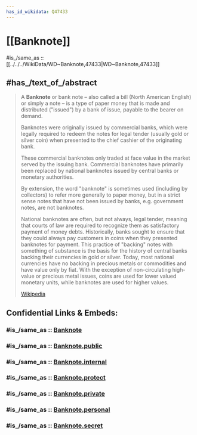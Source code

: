 ```yaml
---
has_id_wikidata: Q47433
---
```


# [[Banknote]] 

#is_/same_as :: [[../../../WikiData/WD~Banknote,47433|WD~Banknote,47433]] 

## #has_/text_of_/abstract 

> A **Banknote** or bank note – also called a bill (North American English) or simply a note – 
> is a type of paper money that is made and distributed ("issued") by a bank of issue, 
> payable to the bearer on demand. 
> 
> Banknotes were originally issued by commercial banks, 
> which were legally required to redeem the notes for legal tender (usually gold or silver coin) 
> when presented to the chief cashier of the originating bank. 
> 
> These commercial banknotes only traded at face value in the market served by the issuing bank. 
> Commercial banknotes have primarily been 
> replaced by national banknotes issued by central banks or monetary authorities. 
>
> By extension, the word "banknote" is sometimes used (including by collectors) 
> to refer more generally to paper money, 
> but in a strict sense notes that have not been issued by banks, 
> e.g. government notes, are not banknotes.
>
> National banknotes are often, but not always, legal tender, meaning that courts of law are required to recognize them as satisfactory payment of money debts. Historically, banks sought to ensure that they could always pay customers in coins when they presented banknotes for payment. This practice of "backing" notes with something of substance is the basis for the history of central banks backing their currencies in gold or silver. Today, most national currencies have no backing in precious metals or commodities and have value only by fiat. With the exception of non-circulating high-value or precious metal issues, coins are used for lower valued monetary units, while banknotes are used for higher values.
>
> [Wikipedia](https://en.wikipedia.org/wiki/Banknote) 


## Confidential Links & Embeds: 

### #is_/same_as :: [Banknote](/_Standards/Society/Economics/Currency/Banknote.md) 

### #is_/same_as :: [Banknote.public](/_public/Society/Economics/Currency/Banknote.public.md) 

### #is_/same_as :: [Banknote.internal](/_internal/Society/Economics/Currency/Banknote.internal.md) 

### #is_/same_as :: [Banknote.protect](/_protect/Society/Economics/Currency/Banknote.protect.md) 

### #is_/same_as :: [Banknote.private](/_private/Society/Economics/Currency/Banknote.private.md) 

### #is_/same_as :: [Banknote.personal](/_personal/Society/Economics/Currency/Banknote.personal.md) 

### #is_/same_as :: [Banknote.secret](/_secret/Society/Economics/Currency/Banknote.secret.md)

